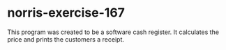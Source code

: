 # norris-exercise-167
This program was created to be a software cash register. It calculates the price and prints the customers a receipt. 
